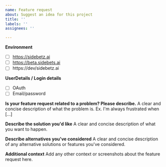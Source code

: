 ```yaml
---
name: Feature request
about: Suggest an idea for this project
title: ''
labels: ''
assignees: ''

---
```

**Environment**
- [ ] https://sidebetz.ai
- [ ] https://beta.sidebets.ai
- [ ] https://dev/sidebetz.ai

**UserDetails / Login details**
- [ ] OAuth
- [ ] Email/password

**Is your feature request related to a problem? Please describe.**
A clear and concise description of what the problem is. Ex. I'm always frustrated when [...]

**Describe the solution you'd like**
A clear and concise description of what you want to happen.

**Describe alternatives you've considered**
A clear and concise description of any alternative solutions or features you've considered.

**Additional context**
Add any other context or screenshots about the feature request here.
